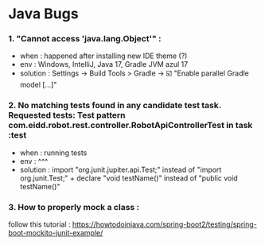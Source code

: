 # Java Bugs

### 1. "Cannot access 'java.lang.Object'" :
- when : happened after installing new IDE theme (?)
- env : Windows, IntelliJ, Java 17, Gradle JVM azul 17
- solution : Settings -> Build Tools > Gradle -> ☑️ "Enable parallel Gradle model [...]"

### 2. No matching tests found in any candidate test task. Requested tests: Test pattern com.eidd.robot.rest.controller.RobotApiControllerTest in task :test
- when : running tests
- env : ^^^
- solution : import "org.junit.jupiter.api.Test;" instead of "import org.junit.Test;" + declare "void testName()" instead of "public void testName()"

### 3. How to properly mock a class :
follow this tutorial : https://howtodoinjava.com/spring-boot2/testing/spring-boot-mockito-junit-example/ 
